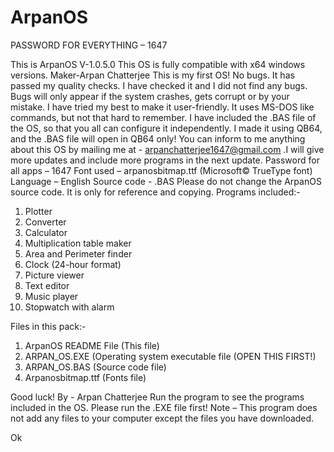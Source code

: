 # ArpanOS
PASSWORD FOR EVERYTHING – 1647

This is ArpanOS V-1.0.5.0
This OS is fully compatible with x64 windows versions.
Maker-Arpan Chatterjee
This is my first OS!
No bugs. It has passed my quality checks. I have checked it and I did not find any bugs. Bugs will only appear if the system crashes, gets corrupt or by your mistake. I have tried my best to make it user-friendly. It uses MS-DOS like commands, but not that hard to remember. I have included the .BAS file of the OS, so that you all can configure it independently. I made it using QB64, and the .BAS file will open in QB64 only! You can inform to me anything about this OS by mailing me at - arpanchatterjee1647@gmail.com .I will give more updates and include more programs in the next update. 
Password for all apps – 1647
Font used – arpanosbitmap.ttf (Microsoft© TrueType font)
Language – English
Source code - .BAS
Please do not change the ArpanOS source code. It is only for reference and copying.
Programs included:-
1) Plotter <plotter> 
 2) Converter <converter>  
 3) Calculator <calculator>
 4) Multiplication table maker <tables> 
 5) Area and Perimeter finder <finder> 
 6) Clock (24-hour format) <clock> 
 7) Picture viewer <picviewer> 
 8) Text editor  
 9) Music player
10) Stopwatch with alarm

Files in this pack:-
1) ArpanOS README File (This file)
2) ARPAN_OS.EXE (Operating system executable file (OPEN THIS FIRST!)
3) ARPAN_OS.BAS (Source code file)
4) Arpanosbitmap.ttf (Fonts file) 

Good luck!
By - Arpan Chatterjee
Run the program to see the programs included in the OS.
Please run the .EXE file first!
Note – This program does not add any files to your computer except the files you have downloaded.

Ok
